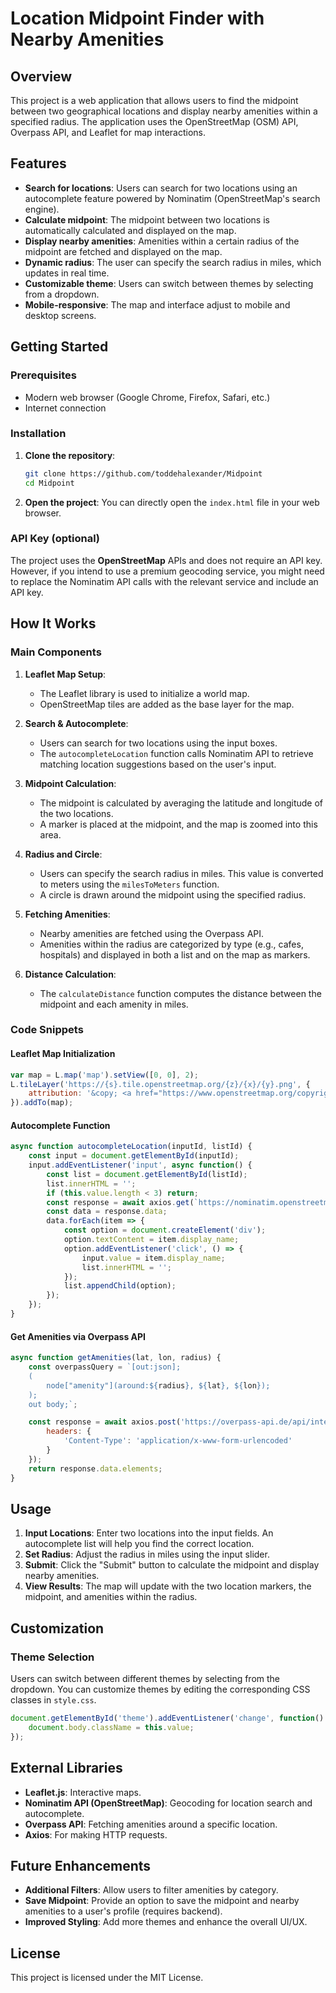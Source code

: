 # Location Midpoint Finder with Nearby Amenities

## Overview
This project is a web application that allows users to find the midpoint between two geographical locations and display nearby amenities within a specified radius. The application uses the OpenStreetMap (OSM) API, Overpass API, and Leaflet for map interactions.

## Features
- **Search for locations**: Users can search for two locations using an autocomplete feature powered by Nominatim (OpenStreetMap's search engine).
- **Calculate midpoint**: The midpoint between two locations is automatically calculated and displayed on the map.
- **Display nearby amenities**: Amenities within a certain radius of the midpoint are fetched and displayed on the map.
- **Dynamic radius**: The user can specify the search radius in miles, which updates in real time.
- **Customizable theme**: Users can switch between themes by selecting from a dropdown.
- **Mobile-responsive**: The map and interface adjust to mobile and desktop screens.

## Getting Started

### Prerequisites
- Modern web browser (Google Chrome, Firefox, Safari, etc.)
- Internet connection

### Installation
1. **Clone the repository**:
    ```bash
    git clone https://github.com/toddehalexander/Midpoint
    cd Midpoint
    ```

2. **Open the project**:
   You can directly open the `index.html` file in your web browser.

### API Key (optional)
The project uses the **OpenStreetMap** APIs and does not require an API key. However, if you intend to use a premium geocoding service, you might need to replace the Nominatim API calls with the relevant service and include an API key.

## How It Works

### Main Components

1. **Leaflet Map Setup**:
   - The Leaflet library is used to initialize a world map.
   - OpenStreetMap tiles are added as the base layer for the map.

2. **Search & Autocomplete**:
   - Users can search for two locations using the input boxes.
   - The `autocompleteLocation` function calls Nominatim API to retrieve matching location suggestions based on the user's input.

3. **Midpoint Calculation**:
   - The midpoint is calculated by averaging the latitude and longitude of the two locations.
   - A marker is placed at the midpoint, and the map is zoomed into this area.

4. **Radius and Circle**:
   - Users can specify the search radius in miles. This value is converted to meters using the `milesToMeters` function.
   - A circle is drawn around the midpoint using the specified radius.

5. **Fetching Amenities**:
   - Nearby amenities are fetched using the Overpass API.
   - Amenities within the radius are categorized by type (e.g., cafes, hospitals) and displayed in both a list and on the map as markers.

6. **Distance Calculation**:
   - The `calculateDistance` function computes the distance between the midpoint and each amenity in miles.

### Code Snippets

#### Leaflet Map Initialization
```javascript
var map = L.map('map').setView([0, 0], 2);
L.tileLayer('https://{s}.tile.openstreetmap.org/{z}/{x}/{y}.png', {
    attribution: '&copy; <a href="https://www.openstreetmap.org/copyright">OpenStreetMap</a> contributors'
}).addTo(map);
```

#### Autocomplete Function
```javascript
async function autocompleteLocation(inputId, listId) {
    const input = document.getElementById(inputId);
    input.addEventListener('input', async function() {
        const list = document.getElementById(listId);
        list.innerHTML = '';
        if (this.value.length < 3) return; 
        const response = await axios.get(`https://nominatim.openstreetmap.org/search?format=json&q=${this.value}`);
        const data = response.data;
        data.forEach(item => {
            const option = document.createElement('div');
            option.textContent = item.display_name;
            option.addEventListener('click', () => {
                input.value = item.display_name;
                list.innerHTML = ''; 
            });
            list.appendChild(option);
        });
    });
}
```

#### Get Amenities via Overpass API
```javascript
async function getAmenities(lat, lon, radius) {
    const overpassQuery = `[out:json];
    (
        node["amenity"](around:${radius}, ${lat}, ${lon});
    );
    out body;`;

    const response = await axios.post('https://overpass-api.de/api/interpreter', overpassQuery, {
        headers: {
            'Content-Type': 'application/x-www-form-urlencoded'
        }
    });
    return response.data.elements;
}
```

## Usage

1. **Input Locations**: Enter two locations into the input fields. An autocomplete list will help you find the correct location.
2. **Set Radius**: Adjust the radius in miles using the input slider.
3. **Submit**: Click the "Submit" button to calculate the midpoint and display nearby amenities.
4. **View Results**: The map will update with the two location markers, the midpoint, and amenities within the radius.

## Customization

### Theme Selection
Users can switch between different themes by selecting from the dropdown. You can customize themes by editing the corresponding CSS classes in `style.css`.

```javascript
document.getElementById('theme').addEventListener('change', function() {
    document.body.className = this.value;
});
```

## External Libraries

- **Leaflet.js**: Interactive maps.
- **Nominatim API (OpenStreetMap)**: Geocoding for location search and autocomplete.
- **Overpass API**: Fetching amenities around a specific location.
- **Axios**: For making HTTP requests.

## Future Enhancements
- **Additional Filters**: Allow users to filter amenities by category.
- **Save Midpoint**: Provide an option to save the midpoint and nearby amenities to a user's profile (requires backend).
- **Improved Styling**: Add more themes and enhance the overall UI/UX.

## License
This project is licensed under the MIT License.

